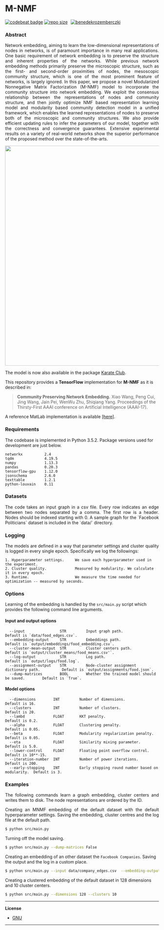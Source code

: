 M-NMF 
=====
[![codebeat badge](https://codebeat.co/badges/44e1bec9-f91a-491a-9f5c-c26bab9660b4)](https://codebeat.co/projects/github-com-benedekrozemberczki-m-nmf-master) [![repo size](https://img.shields.io/github/repo-size/benedekrozemberczki/M-NMF.svg)](https://github.com/benedekrozemberczki/M-NMF/archive/master.zip)⠀[![benedekrozemberczki](https://img.shields.io/twitter/follow/benrozemberczki?style=social&logo=twitter)](https://twitter.com/intent/follow?screen_name=benrozemberczki)⠀


### Abstract
<p align="justify">
Network embedding, aiming to learn the low-dimensional representations of nodes in networks, is of paramount importance in many real applications. One basic requirement of network embedding is to preserve the structure and inherent properties of the networks. While previous network embedding methods primarily preserve the microscopic structure, such as the first- and second-order proximities of nodes, the mesoscopic community structure, which is one of the most prominent feature of networks, is largely ignored. In this paper, we propose a novel Modularized Nonnegative Matrix Factorization (M-NMF) model to incorporate the community structure into network embedding. We exploit the consensus relationship between the representations of nodes and community structure, and then jointly optimize NMF based representation learning model and modularity based community detection model in a unified framework, which enables the learned representations of nodes to preserve both of the microscopic and community structures. We also provide efficient updating rules to infer the parameters of our model, together with the correctness and convergence guarantees. Extensive experimental results on a variety of real-world networks show the superior performance of the proposed method over the state-of-the-arts.
</p>
<p align="center">
  <img width="720" src="community.jpeg">
</p>

The model is now also available in the package [Karate Club](https://github.com/benedekrozemberczki/karateclub).

This repository provides a **TensorFlow** implementation for **M-NMF** as it is described in:
> **Community Preserving Network Embedding.**
> Xiao Wang, Peng Cui, Jing Wang, Jain Pei, WenWu Zhu, Shiqiang Yang.
> Proceedings of the Thirsty-First AAAI conference on Artificial Intelligence (AAAI-17).

A reference MatLab implementation is available [[here]](https://github.com/AnryYang/M-NMF).

### Requirements

The codebase is implemented in Python 3.5.2. Package versions used for development are just below.

```
networkx          2.4
tqdm              4.19.5
numpy             1.13.3
pandas            0.20.3
tensorflow-gpu    1.12.0
jsonschema        2.6.0
texttable         1.2.1
python-louvain    0.11
```

### Datasets
<p align="justify">
The code takes an input graph in a csv file. Every row indicates an edge between two nodes separated by a comma. The first row is a header. Nodes should be indexed starting with 0. A sample graph for the `Facebook Politicians` dataset is included in the  `data/` directory.
</p>

### Logging
<p align="justify">
The models are defined in a way that parameter settings and cluster quality is logged in every single epoch. Specifically we log the followings:
</p>

```
1. Hyperparameter settings.     We save each hyperparameter used in the experiment.
2. Cluster quality.             Measured by modularity. We calculate it in every epoch.
3. Runtime.                     We measure the time needed for optimization -- measured by seconds.
```

### Options

Learning of the embedding is handled by the `src/main.py` script which provides the following command line arguments.

#### Input and output options

```
  --input                STR         Input graph path.                                 Default is `data/food_edges.csv`.
  --embedding-output     STR         Embeddings path.                                  Default is `output/embeddings/food_embedding.csv`.
  --cluster-mean-output  STR         Cluster centers path.                             Default is `output/cluster_means/food_means.csv'`.
  --log-output           STR         Log path.                                         Default is `output/logs/food.log`.
  --assignment-output    STR         Node-cluster assignment dictionary path.          Default is `output/assignments/food.json`.
  --dump-matrices        BOOL        Whether the trained model should be saved.        Default is `True`.
```
#### Model options
```
  --dimensions        INT         Number of dimensions.                             Default is 16.
  --clusters          INT         Number of clusters.                               Default is 20.
  --lambd             FLOAT       KKT penalty.			                                Default is 0.2.
  --alpha             FLOAT       Clustering penalty.                               Default is 0.05.
  --beta              FLOAT       Modularity regularization penalty.                Default is 0.05.
  --eta               FLOAT       Similarity mixing parameter.                      Default is 5.0.
  --lower-control     FLOAT       Floating point overflow control.                  Default is 10**-15.
  --iteration-number  INT         Number of power iterations.                       Default is 200.
  --early-stopping    INT         Early stopping round number based on modularity.  Default is 3.
```

### Examples
<p align="justify">
The following commands learn a graph embedding, cluster centers and writes them to disk. The node representations are ordered by the ID.
</p>
<p align="justify">
Creating an MNMF embedding of the default dataset with the default hyperparameter settings. Saving the embedding, cluster centres and the log file at the default path.
</p>

```sh
$ python src/main.py
```

Turning off the model saving.

```sh
$ python src/main.py --dump-matrices False
```

Creating an embedding of an other dataset the `Facebook Companies`. Saving the output and the log in a custom place.

```sh
$ python src/main.py --input data/company_edges.csv  --embedding-output output/embeddings/company_embedding.csv --cluster-mean-output output/cluster_means/company_means.csv
```

Creating a clustered embedding of the default dataset in 128 dimensions and 10 cluster centers.

```sh
$ python src/main.py --dimensions 128 --clusters 10
```
-----------------------------------------------------------------

**License**

- [GNU](https://github.com/benedekrozemberczki/M-NMF/blob/master/LICENSE)

----------------------------------------------------
